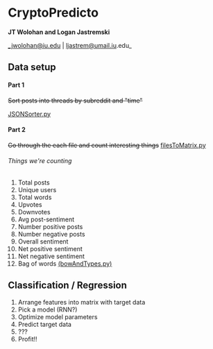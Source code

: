 # CryptoPredicto

__JT Wolohan and Logan Jastremski__

_jwolohan@iu.edu | ljastrem@umail.iu.edu_

## Data setup
#### Part 1
~~Sort posts into threads by subreddit and "time"~~

[JSONSorter.py](https://github.com/jtwool/CryptoPredicto/blob/master/JSONSorter.py)

#### Part 2
~~Go through the each file and count interesting things~~
[filesToMatrix.py](https://github.com/jtwool/CryptoPredicto/blob/master/filesToMatrix.py)

###### Things we're counting
  1. Total posts
  2. Unique users
  3. Total words
  4. Upvotes
  5. Downvotes
  6. Avg post-sentiment
  7. Number positive posts
  8. Number negative posts
  9. Overall sentiment
 10. Net positive sentiment
 11. Net negative sentiment
 12. Bag of words [(bowAndTypes.py)](https://github.com/jtwool/CryptoPredicto/blob/master/bowAndTypes.py)

## Classification / Regression
  1. Arrange features into matrix with target data
  2. Pick a model (RNN?)
  3. Optimize model parameters
  4. Predict target data
  5. ???
  6. Profit!!
